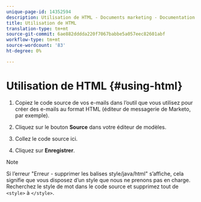 ```yaml
---
unique-page-id: 14352594
description: Utilisation de HTML - Documents marketing - Documentation du produit
title: Utilisation de HTML
translation-type: tm+mt
source-git-commit: 6ae882dddda220f7067babbe5a057eec82601abf
workflow-type: tm+mt
source-wordcount: '83'
ht-degree: 0%

---
```



# Utilisation de HTML {#using-html}

1. Copiez le code source de vos e-mails dans l’outil que vous utilisez pour créer des e-mails au format HTML (éditeur de messagerie de Marketo, par exemple).

1. Cliquez sur le bouton **Source** dans votre éditeur de modèles.

1. Collez le code source ici.

1. Cliquez sur **Enregistrer**.

>[!NOTE]
>
>Si l’erreur &quot;Erreur - supprimer les balises style/java/html&quot; s’affiche, cela signifie que vous disposez d’un style que nous ne prenons pas en charge. Recherchez le style de mot dans le code source et supprimez tout de `<style>` à `</style>`.
